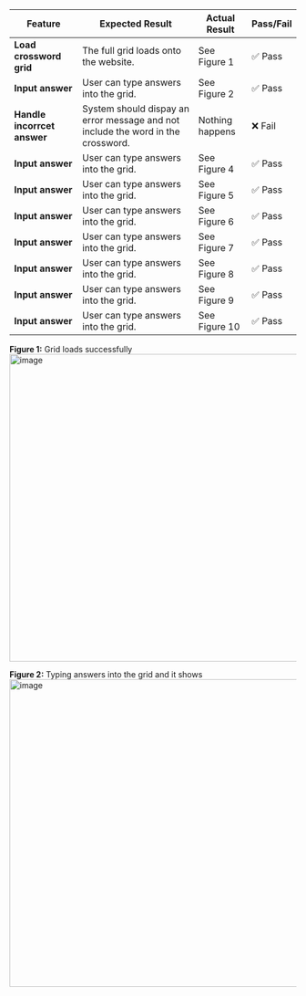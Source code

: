 | **Feature** | **Expected Result** | **Actual Result** | **Pass/Fail** |
|--------------|--------------------|-------------------|---------------|
| **Load crossword grid** | The full grid loads onto the website. | See Figure 1 | ✅ Pass |
| **Input answer** | User can type answers into the grid. | See Figure 2 | ✅ Pass |
| **Handle incorrcet answer** | System should dispay an error message and not include the word in the crossword. | Nothing happens  | ❌ Fail |
| **Input answer** | User can type answers into the grid. | See Figure 4 | ✅ Pass |
| **Input answer** | User can type answers into the grid. | See Figure 5 | ✅ Pass |
| **Input answer** | User can type answers into the grid. | See Figure 6 | ✅ Pass |
| **Input answer** | User can type answers into the grid. | See Figure 7 | ✅ Pass |
| **Input answer** | User can type answers into the grid. | See Figure 8 | ✅ Pass |
| **Input answer** | User can type answers into the grid. | See Figure 9 | ✅ Pass |
| **Input answer** | User can type answers into the grid. | See Figure 10 | ✅ Pass |

**Figure 1:** Grid loads successfully
<img width="959" height="539" alt="image" src="https://github.com/user-attachments/assets/f3f4c52d-6721-43f4-bf96-6229237096b3" />


**Figure 2:** Typing answers into the grid and it shows
<img width="958" height="539" alt="image" src="https://github.com/user-attachments/assets/1424f0d6-f315-4d67-b961-a83ebeda62b8" />


